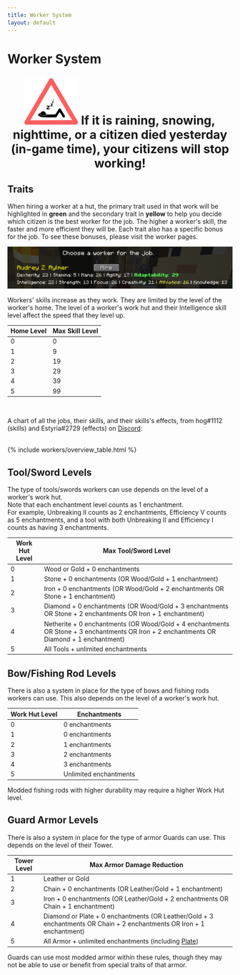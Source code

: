 ```yaml
---
title: Worker System
layout: default
---
```

# Worker System

<p style="text-align:center; font-size:20pt;"><img src="../../assets/images/misc/Sleep.png" alt="Sleep"><b> If it is raining, snowing, nighttime, or a citizen died yesterday (in-game time), your citizens will stop working!</b></p>

## Traits
When hiring a worker at a hut, the primary trait used in that work will be highlighted in **green** and the secondary trait in **yellow** to help you decide which citizen is the best worker for the job. The higher a worker's skill, the faster and more efficient they will be. Each trait also has a specific bonus for the job. To see these bonuses, please visit the worker pages.

![Traits](../../assets/images/misc/traits.png)

Workers' skills increase as they work. They are limited by the level of the worker's home. The level of a worker's work hut and their Intelligence skill level affect the speed that they level up.

| Home Level | Max Skill Level |
| ---------- | --------------- |
| 0          | 0               |
| 1          | 9               |
| 2          | 19              |
| 3          | 29              |
| 4          | 39              |
| 5          | 99              |

<br>

A chart of all the jobs, their skills, and their skills's effects, from hog#1112 (skills) and Estyria#2729 (effects) on [Discord](https://discord.minecolonies.com):
<br>
<br>

{% include workers/overview_table.html %}

## Tool/Sword Levels

The type of tools/swords workers can use depends on the level of a worker's work hut.<br>
Note that each enchantment level counts as 1 enchantment.<br>
For example, Unbreaking II counts as 2 enchantments, Efficiency V counts as 5 enchantments, and a tool with both Unbreaking II and Efficiency I counts as having 3 enchantments.

| Work Hut Level | Max Tool/Sword Level                                                                                                                     |
| -------------- | ---------------------------------------------------------------------------------------------------------------------------------------- |
| 0              | Wood or Gold + 0 enchantments                                                                                                            |
| 1              | Stone + 0 enchantments (OR Wood/Gold + 1 enchantment)                                                                                    |
| 2              | Iron + 0 enchantments (OR Wood/Gold + 2 enchantments OR Stone + 1 enchantment)                                                           |
| 3              | Diamond + 0 enchantments (OR Wood/Gold + 3 enchantments OR Stone + 2 enchantments OR Iron + 1 enchantment)                               |
| 4              | Netherite + 0 enchantments (OR Wood/Gold + 4 enchantments OR Stone + 3 enchantments OR Iron + 2 enchantments OR Diamond + 1 enchantment) |
| 5              | All Tools + unlimited enchantments                                                                                                       |

## Bow/Fishing Rod Levels

There is also a system in place for the type of bows and fishing rods workers can use. This also depends on the level of a worker's work hut.

| Work Hut Level | Enchantments           |
| -------------- | ---------------------- |
| 0              | 0 enchantments         |
| 1              | 0 enchantments         |
| 2              | 1 enchantments         |
| 3              | 2 enchantments         |
| 4              | 3 enchantments         |
| 5              | Unlimited enchantments |

Modded fishing rods with higher durability may require a higher Work Hut level.

## Guard Armor Levels

There is also a system in place for the type of armor Guards can use. This depends on the level of their Tower.

| Tower Level | Max Armor Damage Reduction                                                                                             |
| ----------- | ---------------------------------------------------------------------------------------------------------------------- |
| 1           | Leather or Gold                                                                                                        |
| 2           | Chain + 0 enchantments (OR Leather/Gold + 1 enchantment)                                                               |
| 3           | Iron + 0 enchantments (OR Leather/Gold + 2 enchantments OR Chain + 1 enchantment)                                      |
| 4           | Diamond or Plate + 0 enchantments (OR Leather/Gold + 3 enchantments OR Chain + 2 enchantments OR Iron + 1 enchantment) |
| 5           | All Armor + unlimited enchantments (including [Plate](../../source/items/platearmor))                                  |

Guards can use most modded armor within these rules, though they may not be able to use or benefit from special traits of that armor.
